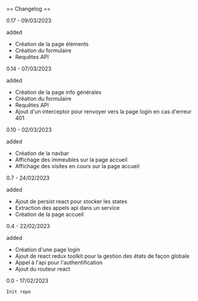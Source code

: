 == Changelog ==

0.17 - 09/03/2023

added

- Création de la page éléments
- Création du formulaire
- Requêtes API

0.14 - 07/03/2023

added

- Création de la page info générales
- Création du formulaire
- Requêtes API
- Ajout d'un interceptor pour renvoyer vers la page login en cas d'erreur 401

0.10 - 02/03/2023

added

- Création de la navbar
- Affichage des immeubles sur la page accueil
- Affichage des visites en cours sur la page accueil

0.7 - 24/02/2023

added

- Ajout de persist react pour stocker les states
- Extraction des appels api dans un service
- Création de la page accueil

0.4 - 22/02/2023

added

- Création d'une page login
- Ajout de react redux toolkit pour la gestion des états de façon globale
- Appel à l'api pour l'authentification
- Ajout du routeur react

0.0 - 17/02/2023

    Init repo
